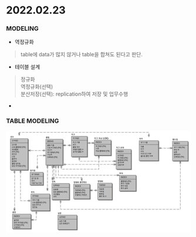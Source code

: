 # 2022.02.23

### MODELING

- 역정규화
> table에 data가 많지 않거나 table을 합쳐도 된다고 판단.

- 테이블 설계
> 정규화   
> 역정규화(선택)   
> 분산저장(선택): replication하여 저장 및 업무수행   

- 

### TABLE MODELING
![jpg](./img/soccer_club.PNG)   
